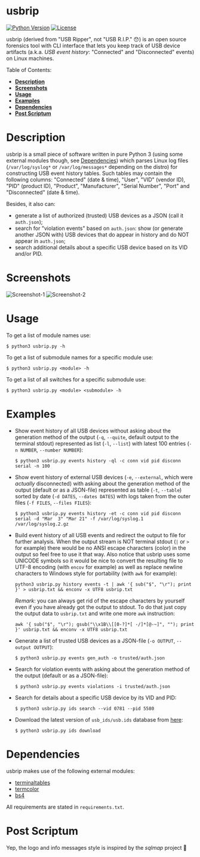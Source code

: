 usbrip
==========
[![Python Version](https://img.shields.io/badge/python-3.4,%203.5,%203.6-blue.svg)](https://www.python.org/downloads/)
[![License](https://img.shields.io/badge/license-GPLv3-red.svg)](https://raw.githubusercontent.com/snovvcrash/usbrip/master/LICENSE)

usbrip (derived from "USB Ripper", not "USB R.I.P." :hushed:) is an open source forensics tool with CLI interface that lets you keep track of USB device artifacts (a.k.a. *USB event history*: "Connected" and "Disconnected" events) on Linux machines.

Table of Contents:
  * [**Description**](#description)  
  * [**Screenshots**](#screenshots)  
  * [**Usage**](#usage)  
  * [**Examples**](#examples)  
  * [**Dependencies**](#dependencies)  
  * [**Post Scriptum**](#post-scriptum)

Description
==========
usbrip is a small piece of software written in pure Python 3 (using some external modules though, see [Dependencies](#dependencies)) which parses Linux log files (`/var/log/syslog*` or `/var/log/messages*` depending on the distro) for constructing USB event history tables. Such tables may contain the following columns: "Connected" (date & time), "User", "VID" (vendor ID), "PID" (product ID), "Product", "Manufacturer", "Serial Number", "Port" and "Disconnected" (date & time).

Besides, it also can:
* generate a list of authorized (trusted) USB devices as a JSON (call it `auth.json`);
* search for "violation events" based on `auth.json`: show (or generate another JSON with) USB devices that do appear in history and do NOT appear in `auth.json`;
* search additional details about a specific USB device based on its VID and/or PID.

Screenshots
==========
![Screenshot-1](https://user-images.githubusercontent.com/23141800/37735126-2b601742-2d5e-11e8-85ed-9945123f484e.png "Get USB event history of external devices")
![Screenshot-2](https://user-images.githubusercontent.com/23141800/37735847-4340b720-2d60-11e8-83ce-b77c2b0673f8.png "Search for USB devices by PID")

Usage
==========
To get a list of module names use:
```
$ python3 usbrip.py -h
```

To get a list of submodule names for a specific module use:
```
$ python3 usbrip.py <module> -h
```

To get a list of all switches for a specific submodule use:
```
$ python3 usbrip.py <module> <submodule> -h
```

Examples
==========
* Show event history of all USB devices without asking about the generation method of the output (`-q`, `--quite`, default output to the terminal stdout) represented as list (`-l`, `--list`) with latest 100 entries (`-n NUMBER`, `--number NUMBER`):
  ```
  $ python3 usbrip.py events history -ql -c conn vid pid disconn serial -n 100
  ```

* Show event history of external USB devices (`-e`, `--external`, which were *actually* disconnected) with asking about the generation method of the output (default or as a JSON-file) represented as table (`-t`, `--table`) sorted by date (`-d DATES`, `--dates DATES`) with logs taken from the outer files (`-f FILES`, `--files FILES`):
  ```
  $ python3 usbrip.py events history -et -c conn vid pid disconn serial -d "Mar  3" "Mar 21" -f /var/log/syslog.1 /var/log/syslog.2.gz
  ```

* Build event history of all USB events and redirect the output to file for further analysis. When the output stream is NOT terminal stdout (`|` or `>` for example) there would be no ANSI escape characters (color) in the output so feel free to use it that way. Also notice that usbrip uses some UNICODE symbols so it would be nice to convert the resulting file to UTF-8 encoding (with `encov` for example) as well as replace newline characters to Windows style for portability (with `awk` for example):
  ```
  python3 usbrip.py history events -t | awk '{ sub("$", "\r"); print }' > usbrip.txt && enconv -x UTF8 usbrip.txt
  ```

  *Remark*: you can always get rid of the escape characters by yourself even if you have already got the output to stdout. To do that just copy the output data to `usbrip.txt` and write one more `awk` instruction:

  ```
  awk '{ sub("$", "\r"); gsub("\\x1B\\[[0-?]*[ -/]*[@-~]", ""); print }' usbrip.txt && enconv -x UTF8 usbrip.txt
  ```

* Generate a list of trusted USB devices as a JSON-file (`-o OUTPUT`, `--output OUTPUT`):
  ```
  $ python3 usbrip.py events gen_auth -o trusted/auth.json
  ```

* Search for violation events with asking about the generation method of the output (default or as a JSON-file):
  ```
  $ python3 usbrip.py events violations -i trusted/auth.json
  ```

* Search for details about a specific USB device by its VID and PID:
  ```
  $ python3 usbrip.py ids search --vid 0781 --pid 5580
  ```

* Download the latest version of `usb_ids/usb.ids` database from [here](http://www.linux-usb.org/usb.ids "List of USB ID's"):
  ```
  $ python3 usbrip.py ids download
  ```
  
Dependencies
==========
usbrip makes use of the following external modules:
* [terminaltables](https://robpol86.github.io/terminaltables/v3.1.0/index.html "terminaltables 3.1.0 — terminaltables")
* [termcolor](https://pypi.python.org/pypi/termcolor "termcolor 1.1.0 : Python Package Index")
* [bs4](https://www.crummy.com/software/BeautifulSoup/bs4/doc/ "Beautiful Soup Documentation — Beautiful Soup 4.4.0 documentation")

All requirements are stated in `requirements.txt`.

Post Scriptum
==========
Yep, the logo and info messages style is inspired by the *sqlmap* project :see_no_evil:
